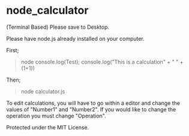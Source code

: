 # node_calculator
(Terminal Based)
Please save to Desktop.


Please have node.js already installed on your computer.


First;
> node
> console.log(Test);
> console.log("This is a calculation" + " " + (1+1))

Then;
> node calculator.js 



To edit calculations, you will have to go within a editor and change the values of "Number1" and "Number2".
If you would like to change the operation you must change "Operation".




Protected under the MIT License.
